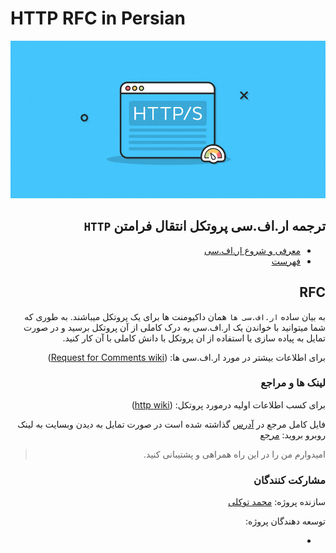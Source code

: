 # HTTP RFC in Persian

![HTTP](./img/http.png)

<div dir="auto">

## ترجمه ار.اف.سی پروتکل انتقال فرامتن ‍‍`HTTP‍`

- [معرفی و شروع ار.اف.سی](./http_rfc_Persian/Abstract.md#معرفی)
- [فهرست](./http_rfc_Persian/Table-of-Contents.md#فهرست)

## RFC

به بیان ساده `ار.اف.سی ها` همان داکیومنت ها برای یک پروتکل میباشند.
به طوری که شما میتوانید با خواندن یک ار.اف.سی به درک کاملی از آن پروتکل برسید
و در صورت تمایل به پیاده سازی یا استفاده از ان پروتکل با دانش کاملی با آن کار کنید.

برای اطلاعات بیشتر در مورد ار.اف.سی ها:
([Request for Comments wiki](https://en.wikipedia.org/wiki/Request_for_Comments))

### لینک ها و مراجع

برای کسب اطلاعات اولیه درمورد پروتکل:
([http wiki](https://en.wikipedia.org/wiki/Hypertext_Transfer_Protocol))

فایل کامل مرجع در [آدرس](./http_rfc_English/Hypertext-Transfer-Protocol.txt)
گذاشته شده است در صورت تمایل به دیدن وبسایت به لینک روبرو بروید: [مرجع](https://www.ietf.org/rfc/rfc2068.txt)

> امیدوارم من را در این راه همراهی و پشتیبانی کنید.

### مشارکت کنندگان

سازنده پروژه:
[محمد توکلی](https://github.com/mot3)

توسعه دهندگان پروژه:

-

</div>
